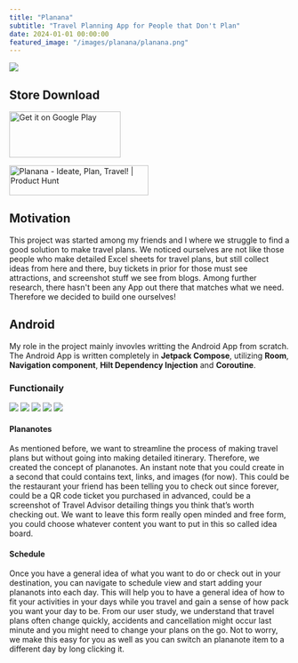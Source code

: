 ```yaml
---
title: "Planana"
subtitle: "Travel Planning App for People that Don't Plan"
date: 2024-01-01 00:00:00
featured_image: "/images/planana/planana.png"
---
```


![](/images/planana/planana.png)

## Store Download 
<a href='https://play.google.com/store/apps/details?id=com.whyyao.travelplanner&pcampaignid=pcampaignidMKT-Other-global-all-co-prtnr-py-PartBadge-Mar2515-1'><img style="height: 83px; width: 200px" alt='Get it on Google Play' src='https://play.google.com/intl/en_us/badges/static/images/badges/en_badge_web_generic.png'/></a>

<a href="https://www.producthunt.com/posts/planana?utm_source=badge-featured&utm_medium=badge&utm_souce=badge-planana" target="_blank"><img src="https://api.producthunt.com/widgets/embed-image/v1/featured.svg?post_id=443746&theme=light" alt="Planana - Ideate&#0044;&#0032;Plan&#0044;&#0032;Travel&#0033; | Product Hunt" style="width: 250px; height: 54px;" width="250" height="54" /></a>

## Motivation 
This project was started among my friends and I where we struggle to find a good solution to make travel plans. We noticed ourselves are not like those people who make detailed Excel sheets for travel plans, but still collect ideas from here and there, buy tickets in prior for those must see attractions, and screenshot stuff we see from blogs. Among further research, there hasn't been any App out there that matches what we need. Therefore we decided to build one ourselves!

## Android 
My role in the project mainly invovles writting the Android App from scratch. The Android App is written completely in **Jetpack Compose**, utilizing **Room**, **Navigation component**, **Hilt Dependency Injection** and **Coroutine**. 

### Functionaily 

<div class="gallery" data-columns="3">
    <img src="/images/planana/1.png">
    <img src="/images/planana/2.png">
    <img src="/images/planana/3.png">
    <img src="/images/planana/4.png">
    <img src="/images/planana/5.png">
</div>

#### **Plananotes**
As mentioned before, we want to streamline the process of making travel plans but without going into making detailed itinerary. Therefore, we created the concept of plananotes. An instant note that you could create in a second that could contains text, links, and images (for now). This could be the restaurant your friend has been telling you to check out since forever, could be a QR code ticket you purchased in advanced, could be a screenshot of Travel Advisor detailing things you think that’s worth checking out. We want to leave this form really open minded and free form, you could choose whatever content you want to put in this so called idea board. 

#### Schedule 
Once you have a general idea of what you want to do or check out in your destination, you can navigate to schedule view and start adding your plananots into each day. This will help you to have a general idea of how to fit your activities in your days while you travel and gain a sense of how pack you want your day to be. From our user study, we understand that travel plans often change quickly, accidents and cancellation might occur last minute and you might need to change your plans on the go. Not to worry, we make this easy for you as well as you can switch an plananote item to a different day by long clicking it.